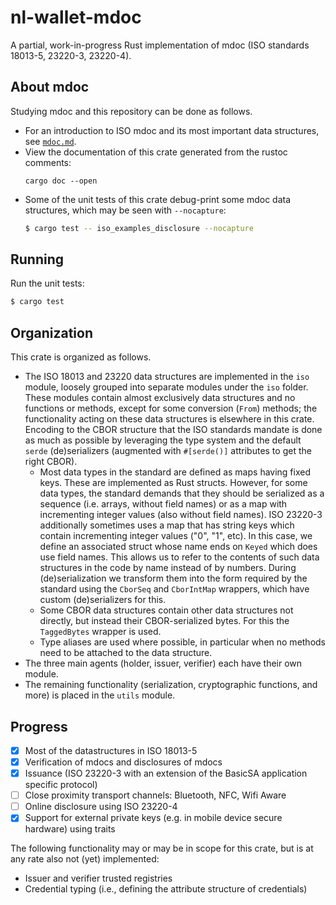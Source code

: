 # nl-wallet-mdoc

A partial, work-in-progress Rust implementation of mdoc (ISO standards 18013-5, 23220-3, 23220-4).

## About mdoc

Studying mdoc and this repository can be done as follows.
- For an introduction to ISO mdoc and its most important data structures, see [`mdoc.md`](documentation/mdoc.md).
- View the documentation of this crate generated from the rustoc comments:
  ```
  cargo doc --open
  ```
- Some of the unit tests of this crate debug-print some mdoc data structures, which may be seen with `--nocapture`:
  ```sh
  $ cargo test -- iso_examples_disclosure --nocapture
  ```

## Running

Run the unit tests:

```sh
$ cargo test
```



## Organization

This crate is organized as follows.

- The ISO 18013 and 23220 data structures are implemented in the `iso` module, loosely grouped into separate modules under the `iso` folder.
  These modules contain almost exclusively data structures and no functions or methods, except for some conversion (`From`) methods;
  the functionality acting on these data structures is elsewhere in this crate.
  Encoding to the CBOR structure that the ISO standards mandate is done as much as possible by leveraging the type system and the default `serde` (de)serializers (augmented with `#[serde()]` attributes to get the right CBOR).
    - Most data types in the standard are defined as maps having fixed keys. These are implemented as Rust structs.
      However, for some data types, the standard demands that they should be serialized as a sequence (i.e. arrays, without field names) or as a map with incrementing integer values (also without field names).
      ISO 23220-3 additionally sometimes uses a map that has string keys which contain incrementing integer values ("0", "1", etc).
      In this case, we define an associated struct whose name ends on `Keyed` which does use field names.
      This allows us to refer to the contents of such data structures in the code by name instead of by numbers.
      During (de)serialization we transform them into the form required by the standard using the `CborSeq` and `CborIntMap` wrappers, which have custom (de)serializers for this.
    - Some CBOR data structures contain other data structures not directly, but instead their CBOR-serialized bytes.
      For this the `TaggedBytes` wrapper is used.
    - Type aliases are used where possible, in particular when no methods need to be attached to the data structure.
- The three main agents (holder, issuer, verifier) each have their own module.
- The remaining functionality (serialization, cryptographic functions, and more) is placed in the `utils` module.

## Progress

- [x] Most of the datastructures in ISO 18013-5
- [x] Verification of mdocs and disclosures of mdocs
- [x] Issuance (ISO 23220-3 with an extension of the BasicSA application specific protocol)
- [ ] Close proximity transport channels: Bluetooth, NFC, Wifi Aware
- [ ] Online disclosure using ISO 23220-4
- [x] Support for external private keys (e.g. in mobile device secure hardware) using traits

The following functionality may or may be in scope for this crate, but is at any rate also not (yet) implemented:
- Issuer and verifier trusted registries
- Credential typing (i.e., defining the attribute structure of credentials)
